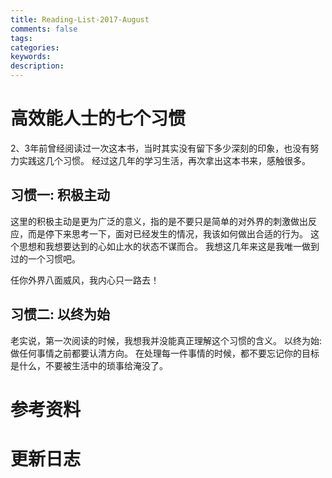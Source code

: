 ```yaml
---
title: Reading-List-2017-August
comments: false
tags:
categories:
keywords:
description:
---
```



# 高效能人士的七个习惯

2、3年前曾经阅读过一次这本书，当时其实没有留下多少深刻的印象，也没有努力实践这几个习惯。
经过这几年的学习生活，再次拿出这本书来，感触很多。

## 习惯一: 积极主动

这里的积极主动是更为广泛的意义，指的是不要只是简单的对外界的刺激做出反应，而是停下来思考一下，面对已经发生的情况，我该如何做出合适的行为。
这个思想和我想要达到的心如止水的状态不谋而合。
我想这几年来这是我唯一做到过的一个习惯吧。

任你外界八面威风，我内心只一路去！


## 习惯二: 以终为始

老实说，第一次阅读的时候，我想我并没能真正理解这个习惯的含义。
以终为始: 做任何事情之前都要认清方向。
在处理每一件事情的时候，都不要忘记你的目标是什么，不要被生活中的琐事给淹没了。


# 参考资料

# 更新日志
